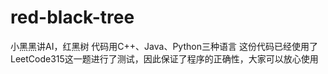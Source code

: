 # red-black-tree
小黑黑讲AI，红黑树
代码用C++、Java、Python三种语言
这份代码已经使用了LeetCode315这一题进行了测试，因此保证了程序的正确性，大家可以放心使用
